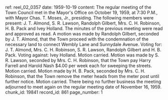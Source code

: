 ref: reel_02_0357
date: 1959-10-19
content: The regular meeting of the Town Council met in the Mayor's Office on October 19, 1959, at 7:30 P.M., with Mayor Chas. T. Moses, Jr., presiding. The following members were present: J. T. Almond, S. R. Lawson, Randolph Gilbert, Mrs. C. H. Robinson, H. B. Pack and Ivey Holland. The minutes of the previous meeting were read and approved as read. A motion was made by Randolph Gilbert, seconded by J. T. Almond, that the Town proceed with the condemnation of the necessary land to connect Wembly Lane and Sunnydale Avenue. Voting for: J. T. Almond, Mrs. C. H. Robinson, S. R. Lawson, Randolph Gilbert and H. B. Pack. Voting against: Ivey Holland. Motion carried. Motion was made by S. R. Lawson, seconded by Mrs. C. H. Robinson, that the Town pay Harry Farrell and Harold Nash $4.00 per week each for sweeping the streets. Motion carried. Motion made by H. B. Pack, seconded by Mrs. C. H. Robinson, that the Town remove the meter heads from the meter post until further notice. Motion carried. There being no further business the meeting adjourned to meet again on the regular meeting date of November 16, 1959.
chunk_id: 19841
record_id: 861
page_number: 1

